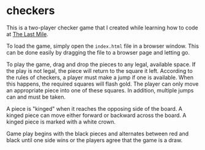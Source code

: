 # checkers
This is a two-player checker game that I created while learning how to code at [The Last Mile](https://thelastmile.org/).
  
To load the game, simply open the `index.html` file in a browser window. This can be done easily by dragging the file to a browser page and letting go.

To play the game, drag and drop the pieces to any legal, available space. If the play is not legal, the piece will return to the square it left. According to the rules of checkers, a player must make a jump if one is available. When this happens, the required squares will flash gold. The player can only move an appropriate piece into one of these squares. In addition, multiple jumps can and must be taken.

A piece is "kinged" when it reaches the opposing side of the board. A kinged piece can move either forward or backward across the board. A kinged piece is marked with a white crown.
  
Game play begins with the black pieces and alternates between red and black until one side wins or the players agree that the game is a draw.
